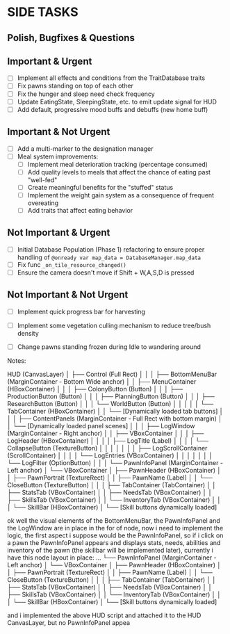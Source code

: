 # SIDE TASKS

## Polish, Bugfixes & Questions

## Important & Urgent

- [ ] Implement all effects and conditions from the TraitDatabase traits
- [ ] Fix pawns standing on top of each other
- [ ] Fix the hunger and sleep need check frequency
- [ ] Update EatingState, SleepingState, etc. to emit update signal for HUD
- [ ] Add default, progressive mood buffs and debuffs (new home buff)

## Important & Not Urgent

- [ ] Add a multi-marker to the designation manager
- [ ] Meal system improvements:
  - [ ] Implement meal deterioration tracking (percentage consumed)
  - [ ] Add quality levels to meals that affect the chance of eating past "well-fed"
  - [ ] Create meaningful benefits for the "stuffed" status
  - [ ] Implement the weight gain system as a consequence of frequent overeating
  - [ ] Add traits that affect eating behavior

## Not Important & Urgent

- [ ] Initial Database Population (Phase 1) refactoring to ensure proper handling of `@onready var map_data = DatabaseManager.map_data`
- [ ] Fix func `_on_tile_resource_changed()`
- [ ] Ensure the camera doesn't move if Shift + W,A,S,D is pressed

## Not Important & Not Urgent

- [ ] Implement quick progress bar for harvesting
- [ ] Implement some vegetation culling mechanism to reduce tree/bush density
- [ ] Change pawns standing frozen during Idle to wandering around


Notes:

HUD (CanvasLayer)
│
├── Control (Full Rect)
│   │
│   ├── BottomMenuBar (MarginContainer - Bottom Wide anchor)
│   │   ├── MenuContainer (HBoxContainer)
│   │   │   ├── ColonyButton (Button)
│   │   │   ├── ProductionButton (Button)
│   │   │   ├── PlanningButton (Button)
│   │   │   ├── ResearchButton (Button)
│   │   │   └── WorldButton (Button)
│   │   │
│   │   └── TabContainer (HBoxContainer)
│   │       └── [Dynamically loaded tab buttons]
│   │
│   ├── ContentPanels (MarginContainer - Full Rect with bottom margin)
│   │   └── [Dynamically loaded panel scenes]
│   │
│   ├── LogWindow (MarginContainer - Right anchor)
│   │   ├── VBoxContainer
│   │   │   ├── LogHeader (HBoxContainer)
│   │   │   │   ├── LogTitle (Label)
│   │   │   │   └── CollapseButton (TextureButton)
│   │   │   │
│   │   │   ├── LogScrollContainer (ScrollContainer)
│   │   │   │   └── LogEntries (VBoxContainer)
│   │   │   │
│   │   │   └── LogFilter (OptionButton)
│   │
│   └── PawnInfoPanel (MarginContainer - Left anchor)
│       └── VBoxContainer
│           ├── PawnHeader (HBoxContainer)
│           │   ├── PawnPortrait (TextureRect)
│           │   ├── PawnName (Label)
│           │   └── CloseButton (TextureButton)
│           │
│           ├── TabContainer (TabContainer)
│           │   ├── StatsTab (VBoxContainer)
│           │   ├── NeedsTab (VBoxContainer)
│           │   ├── SkillsTab (VBoxContainer)
│           │   └── InventoryTab (VBoxContainer)
│           │
│           └── SkillBar (HBoxContainer)
│               └── [Skill buttons dynamically loaded]





ok well the visual elements of the BottomMenuBar, the PawnInfoPanel and the LogWindow are in place in the for of node, now i need to implement the logic, the first  aspect i suppose would be the PawnInfoPanel, so if i click on a pawn the PawnInfoPanel appears and displays stats, needs, abilities and inventory of the pawn (the skillbar will be implemented later), currently i have this node layout in place:
...
└── PawnInfoPanel (MarginContainer - Left anchor)
│       └── VBoxContainer
│           ├── PawnHeader (HBoxContainer)
│           │   ├── PawnPortrait (TextureRect)
│           │   ├── PawnName (Label)
│           │   └── CloseButton (TextureButton)
│           │
│           ├── TabContainer (TabContainer)
│           │   ├── StatsTab (VBoxContainer)
│           │   ├── NeedsTab (VBoxContainer)
│           │   ├── SkillsTab (VBoxContainer)
│           │   └── InventoryTab (VBoxContainer)
│           │
│           └── SkillBar (HBoxContainer)
│               └── [Skill buttons dynamically loaded]

and i implemented the above HUD script and attached it to the HUD CanvasLayer, but no PawnInfoPanel appea
